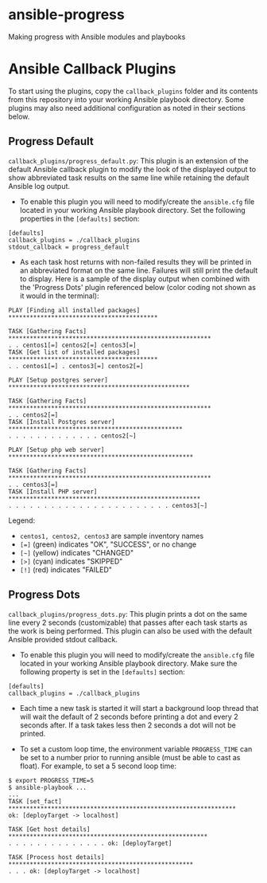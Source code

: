 # ansible-progress
Making progress with Ansible modules and playbooks

# Ansible Callback Plugins
To start using the plugins, copy the ```callback_plugins``` folder and its contents from this repository into your working Ansible playbook directory. Some plugins may also need additional configuration as noted in their sections below.

## Progress Default
```callback_plugins/progress_default.py```: This plugin is an extension of the default Ansible callback plugin to modify the look of the displayed output to show abbreviated task results on the same line while retaining the default Ansible log output.

* To enable this plugin you will need to modify/create the ```ansible.cfg``` file located in your working Ansible playbook directory. Set the following properties in the ```[defaults]``` section:

```
[defaults]
callback_plugins = ./callback_plugins
stdout_callback = progress_default
```

* As each task host returns with non-failed results they will be printed in an abbreviated format on the same line. Failures will still print the default to display. Here is a sample of the display output when combined with the 'Progress Dots' plugin referenced below (color coding not shown as it would in the terminal):

```
PLAY [Finding all installed packages] ******************************************

TASK [Gathering Facts] *********************************************************
. . centos1[=] centos2[=] centos3[=]
TASK [Get list of installed packages] ******************************************
. . centos1[=] . centos3[=] centos2[=]

PLAY [Setup postgres server] ***************************************************

TASK [Gathering Facts] *********************************************************
. . centos2[=]
TASK [Install Postgres server] *************************************************
. . . . . . . . . . . . . centos2[~]

PLAY [Setup php web server] ****************************************************

TASK [Gathering Facts] *********************************************************
. . centos3[=]
TASK [Install PHP server] ******************************************************
. . . . . . . . . . . . . . . . . . . . . . . centos3[~]
```

Legend:
* ```centos1, centos2, centos3``` are sample inventory names
* ```[=]``` (green) indicates "OK", "SUCCESS", or no change
* ```[~]``` (yellow) indicates "CHANGED"
* ```[>]``` (cyan) indicates "SKIPPED"
* ```[!]``` (red) indicates "FAILED"

## Progress Dots
```callback_plugins/progress_dots.py```: This plugin prints a dot on the same line every 2 seconds (customizable) that passes after each task starts as the work is being performed. This plugin can also be used with the default Ansible provided stdout callback.

* To enable this plugin you will need to modify/create the ```ansible.cfg``` file located in your working Ansible playbook directory. Make sure the following property is set in the ```[defaults]``` section:

```
[defaults]
callback_plugins = ./callback_plugins
```

* Each time a new task is started it will start a background loop thread that will wait the default of 2 seconds before printing a dot and every 2 seconds after. If a task takes less then 2 seconds a dot will not be printed.

* To set a custom loop time, the environment variable ```PROGRESS_TIME``` can be set to a number prior to running ansible (must be able to cast as float). For example, to set a 5 second loop time:

```
$ export PROGRESS_TIME=5
$ ansible-playbook ...
...
TASK [set_fact] ****************************************************************
ok: [deployTarget -> localhost]

TASK [Get host details] ********************************************************
. . . . . . . . . . . . . . ok: [deployTarget]

TASK [Process host details] ****************************************************
. . . ok: [deployTarget -> localhost]
```
